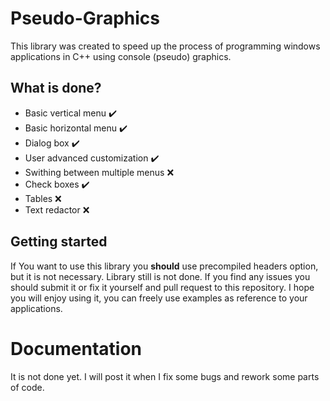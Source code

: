 # Pseudo-Graphics
This library was created to speed up the process of programming windows applications in C++ using console (pseudo) graphics.

## What is done?
  * Basic vertical menu ✔️
  * Basic horizontal menu ✔️
  * Dialog box ✔️
  * User advanced customization ✔️
  * Swithing between multiple menus ❌
  * Check boxes ✔️
  * Tables ❌
  * Text redactor ❌

## Getting started
If You want to use this library you **should** use precompiled headers option, but it is not necessary.
Library still is not done. If you find any issues you should submit it or fix it yourself and pull request to this repository.
I hope you will enjoy using it, you can freely use examples as reference to your applications.

# Documentation
It is not done yet. I will post it when I fix some bugs and rework some parts of code. 
